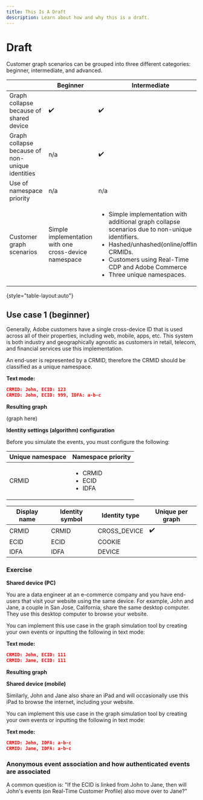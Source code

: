```yaml
---
title: This Is A Draft
description: Learn about how and why this is a draft.
---
```

# Draft

Customer graph scenarios can be grouped into three different categories: beginner, intermediate, and advanced. 

| | Beginner | Intermediate | Advanced |
| --- | --- | --- | --- |
| Graph collapse because of shared device | ✔️ |  ✔️ |  ✔️ |
| Graph collapse because of non-unique identities | n/a |  ✔️  |  ✔️ 
| Use of namespace priority | n/a | n/a |  ✔️  |
| Customer graph scenarios | Simple implementation with one cross-device namespace | <ul><li>Simple implementation with additional graph collapse scenarios due to non-unique identifiers.</li><li>Hashed/unhashed(online/offline) CRMIDs.</li><li>Customers using Real-Time CDP and Adobe Commerce</li><li>Three unique namespaces.</li></ul> | <ul><li>Support for multiple lines of businesses.</li><li>Complex implementation.</li></ul> |

{style="table-layout:auto"}

## Use case 1 (beginner)

Generally, Adobe customers have a single cross-device ID that is used across all of their properties, including web, mobile, apps, etc. This system is both industry and geographically agnostic as customers in retail, telecom, and financial services use this implementation.

An end-user is represented by a CRMID, therefore the CRMID should be classified as a unique namespace. 

**Text mode:**

```json
CRMID: John, ECID: 123
CRMID: John, ECID: 999, IDFA: a-b-c
```

**Resulting graph**

(graph here)

**Identity settings (algorithm) configuration**

Before you simulate the events, you must configure the following:

| Unique namespace | Namespace priority |
| --- | --- |
| CRMID | <ul><li>CRMID</li><li>ECID</li><li>IDFA</li></ul> |

| Display name | Identity symbol | Identity type | Unique per graph |
| --- | --- | --- | --- |
| CRMID | CRMID | CROSS_DEVICE |  ✔️  |
| ECID | ECID | COOKIE | |
| IDFA | IDFA | DEVICE | |

### Exercise

**Shared device (PC)**

You are a data engineer at an e-commerce company and you have end-users that visit your website using the same device. For example, John and Jane, a couple in San Jose, California, share the same desktop computer. They use this desktop computer to browse your website.

You can implement this use case in the graph simulation tool by creating your own events or inputting the following in text mode:

**Text mode:**

```json
CRMID: John, ECID: 111
CRMID: Jane, ECID: 111
```

**Resulting graph**

**Shared device (mobile)**

Similarly, John and Jane also share an iPad and will occasionally use this iPad to browse the internet, including your website.

You can implement this use case in the graph simulation tool by creating your own events or inputting the following in text mode:

**Text mode:**

```json
CRMID: John, IDFA: a-b-c
CRMID: Jane, IDFA: a-b-c
```

### Anonymous event association and how authenticated events are associated

A common question is: "If the ECID is linked from John to Jane, then will John's events (on Real-Time Customer Profile) also move over to Jane?"
